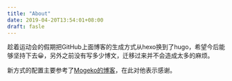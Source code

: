 ```yaml
---
title: "About"
date: 2019-04-20T13:54:01+08:00
draft: fasle
---
```


趁着运动会的假期把GitHub上面博客的生成方式从hexo换到了hugo，希望今后能够坚持下去😀，另外之前没有写多少博文，迁移过来并不会造成太多的麻烦。

新方式的配置主要参考了[Mogeko的博客](https://mogeko.me/2018/018/)，在此对他表示感谢。